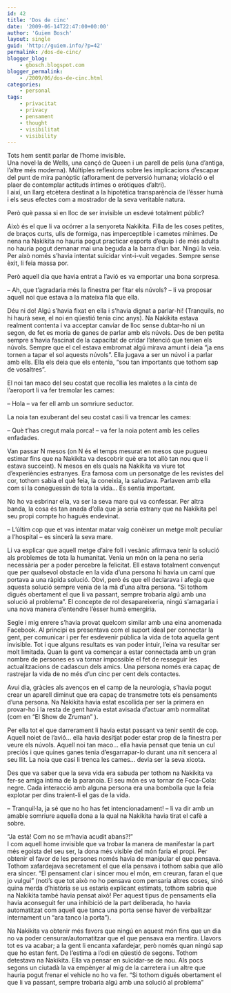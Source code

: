 ```yaml
---
id: 42
title: 'Dos de cinc'
date: '2009-06-14T22:47:00+00:00'
author: 'Guiem Bosch'
layout: single
guid: 'http://guiem.info/?p=42'
permalink: /dos-de-cinc/
blogger_blog:
    - gbosch.blogspot.com
blogger_permalink:
    - /2009/06/dos-de-cinc.html
categories:
    - personal
tags:
    - privacitat
    - privacy
    - pensament
    - thought
    - visibilitat
    - visibility
---
```


Tots hem sentit parlar de l’home invisible.  
Una novel·la de Wells, una cançó de Queen i un parell de pelis (una d’antiga, l’altre més moderna). Múltiples reflexions sobre les implicacions d’escapar del punt de mira panòptic (aflorament de perversió humana; violació o el plaer de contemplar actituds íntimes o eròtiques d’altri).  
I així, un llarg etcètera destinat a la hipotètica transparència de l’ésser humà i els seus efectes com a mostrador de la seva veritable natura.

Però què passa si en lloc de ser invisible un esdevé totalment públic?

Això és el que li va ocórrer a la senyoreta Nakikita. Filla de les coses petites, de braços curts, ulls de formiga, nas imperceptible i cametes mínimes. De nena na Nakikita no hauria pogut practicar esports d’equip i de més adulta no hauria pogut demanar mai una beguda a la barra d’un bar. Ningú la veia. Per això només s’havia intentat suïcidar vint-i-vuit vegades. Sempre sense èxit, li feia massa por.

Però aquell dia que havia entrat a l’avió es va emportar una bona sorpresa.

– Ah, que t’agradaria més la finestra per fitar els núvols? – li va proposar aquell noi que estava a la mateixa fila que ella.

Déu ni do! Algú s’havia fixat en ella i s’havia dignat a parlar-hi! (Tranquils, no hi haurà sexe, el noi en qüestió tenia cinc anys). Na Nakikita estava realment contenta i va acceptar canviar de lloc sense dubtar-ho ni un segon, de fet es moria de ganes de parlar amb els núvols. Des de ben petita sempre s’havia fascinat de la capacitat de cridar l’atenció que tenien els núvols. Sempre que el cel estava embromat algú mirava amunt i deia “ja ens tornen a tapar el sol aquests núvols”. Ella jugava a ser un núvol i a parlar amb ells. Ella els deia que els entenia, “sou tan importants que tothom sap de vosaltres”.

El noi tan maco del seu costat que recollia les maletes a la cinta de l’aeroport li va fer tremolar les cames:

– Hola – va fer ell amb un somriure seductor.

La noia tan exuberant del seu costat casi li va trencar les cames:

– Què t’has cregut mala porca! – va fer la noia potent amb les celles enfadades.

Van passar N mesos (on N és el temps mesurat en mesos que pugueu estimar fins que na Nakikita va descobrir què era tot allò tan nou que li estava succeint). N mesos en els quals na Nakikita va viure tot d’experiències estranyes. Era famosa com un personatge de les revistes del cor, tothom sabia el què feia, la coneixia, la saludava. Parlaven amb ella com si la coneguessin de tota la vida… Es sentia important.

No ho va esbrinar ella, va ser la seva mare qui va confessar. Per altra banda, la cosa és tan anada d’olla que ja seria estrany que na Nakikita pel seu propi compte ho hagués endevinat.

– L’últim cop que et vas intentar matar vaig conèixer un metge molt peculiar a l’hospital – es sincerà la seva mare.

Li va explicar que aquell metge d’aire foll i vesànic afirmava tenir la solució als problemes de tota la humanitat. Venia un món on la pena no seria necessària per a poder percebre la felicitat. Ell estava totalment convençut que per qualsevol obstacle en la vida d’una persona hi havia un camí que portava a una ràpida solució. Obvi, però és que ell declarava i afegia que aquesta solució sempre venia de la mà d’una altra persona. “Si tothom digués obertament el que li va passant, sempre trobaria algú amb una solució al problema”. El concepte de rol desapareixeria, ningú s’amagaria i una nova manera d’entendre l’ésser humà emergiria.

Segle i mig enrere s’havia provat quelcom similar amb una eina anomenada Facebook. Al principi es presentava com el suport ideal per connectar la gent, per comunicar i per fer esdevenir pública la vida de tota aquella gent invisible. Tot i que alguns resultats es van poder intuir, l’eina va resultar ser molt limitada. Quan la gent va començar a estar connectada amb un gran nombre de persones es va tornar impossible el fet de resseguir les actualitzacions de cadascun dels amics. Una persona només era capaç de rastrejar la vida de no més d’un cinc per cent dels contactes.

Avui dia, gràcies als avenços en el camp de la neurologia, s’havia pogut crear un aparell diminut que era capaç de transmetre tots els pensaments d’una persona. Na Nakikita havia estat escollida per ser la primera en provar-ho i la resta de gent havia estat avisada d’actuar amb normalitat (com en “El Show de Zruman” ).

Per ella tot el que darrerament li havia estat passant va tenir sentit de cop. Aquell noiet de l’avió… ella havia desitjat poder estar prop de la finestra per veure els núvols. Aquell noi tan maco… ella havia pensat que tenia un cul preciós i que quines ganes tenia d’esgarrapar-lo durant una nit sencera al seu llit. La noia que casi li trenca les cames… devia ser la seva xicota.

Des que va saber que la seva vida era sabuda per tothom na Nakikita va fer-se amiga íntima de la paranoia. El seu món es va tornar de Foca-Cola: negre. Cada interacció amb alguna persona era una bombolla que la feia explotar per dins traient-li el gas de la vida.

– Tranquil·la, ja sé que no ho has fet intencionadament! – li va dir amb un amable somriure aquella dona a la qual na Nakikita havia tirat el cafè a sobre.

“Ja està! Com no se m’havia acudit abans?!”  
I com aquell home invisible que va trobar la manera de manifestar la part més egoista del seu ser, la dona més visible del món faria el propi. Per obtenir el favor de les persones només havia de manipular el que pensava. Tothom xafardejava secretament el que ella pensava i tothom sabia que allò era sincer. “El pensament clar i sincer mou el món, em creuran, faran el que jo vulgui” (noti’s que tot això no ho pensava com pensaria altres coses, sinó quina merda d’història se us estaria explicant estimats, tothom sabria que na Nakikita també havia pensat això! Per aquest tipus de pensaments ella havia aconseguit fer una inhibició de la part deliberada, ho havia automatitzat com aquell que tanca una porta sense haver de verbalitzar internament un “ara tanco la porta”).

Na Nakikita va obtenir més favors que ningú en aquest món fins que un dia no va poder censurar/automatitzar que el que pensava era mentira. Llavors tot es va acabar; a la gent li encanta xafardejar, però només quan ningú sap que ho estan fent. De l’estima a l’odi en qüestió de segons. Tothom detestava na Nakikita. Ella va pensar en suïcidar-se de nou. Als pocs segons un ciutadà la va empènyer al mig de la carretera i un altre que hauria pogut frenar el vehicle no ho va fer. “Si tothom digués obertament el que li va passant, sempre trobaria algú amb una solució al problema”
